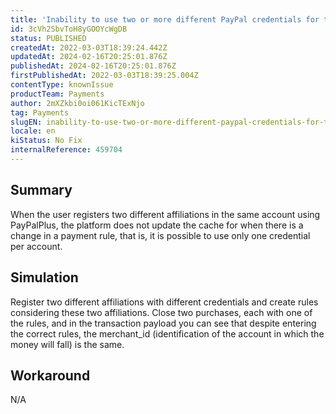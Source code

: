 ```yaml
---
title: 'Inability to use two or more different PayPal credentials for the same account.'
id: 3cVh2SbvToH8yGOOYcWgDB
status: PUBLISHED
createdAt: 2022-03-03T18:39:24.442Z
updatedAt: 2024-02-16T20:25:01.876Z
publishedAt: 2024-02-16T20:25:01.876Z
firstPublishedAt: 2022-03-03T18:39:25.004Z
contentType: knownIssue
productTeam: Payments
author: 2mXZkbi0oi061KicTExNjo
tag: Payments
slugEN: inability-to-use-two-or-more-different-paypal-credentials-for-the-same-account
locale: en
kiStatus: No Fix
internalReference: 459704
---
```


## Summary


When the user registers two different affiliations in the same account using PayPalPlus, the platform does not update the cache for when there is a change in a payment rule, that is, it is possible to use only one credential per account.


##

## Simulation


Register two different affiliations with different credentials and create rules considering these two affiliations.
Close two purchases, each with one of the rules, and in the transaction payload you can see that despite entering the correct rules, the merchant_id (identification of the account in which the money will fall) is the same.


##

## Workaround


N/A





